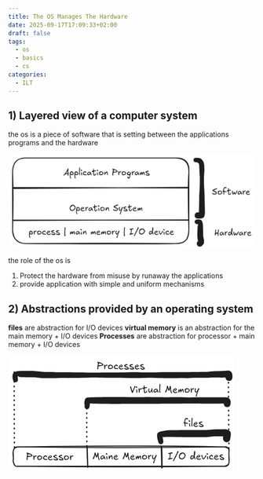 ```yaml
---
title: The OS Manages The Hardware
date: 2025-09-17T17:09:33+02:00
draft: false
tags:
  - os
  - basics
  - cs
categories:
  - ILT
---
```

## 1) Layered view of a computer system

the os is a piece of software  that is setting between the applications programs and the hardware 

![Pasted image 20250917173342](/images/Pasted%20image%2020250917173342.png)

the role of the os is 
1) Protect the hardware from misuse by runaway the applications
2) provide application with simple and uniform mechanisms 

## 2) Abstractions provided by an operating system

**files** are abstraction for I/O devices
**virtual memory** is an abstraction for the main memory + I/O devices
**Processes** are abstraction for processor + main memory + I/O devices

![Pasted image 20250919094652](/images/Pasted%20image%2020250919094652.png)



